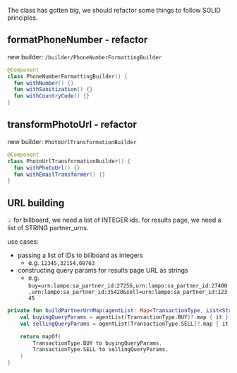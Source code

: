 The class has gotten big, we should refactor some things to follow SOLID principles.

## formatPhoneNumber - refactor

new builder: `/builder/PhoneNumberFormattingBuilder`

```kotlin
@Component
class PhoneNumberFormattingBuilder() {
  fun withNumber() {}
  fun withSanitization() {}
  fun withCountryCode() {}
}
```

## transformPhotoUrl - refactor

new builder: `PhotoUrlTransformationBuilder`

```kotlin
@Component
class PhotoUrlTransformationBuilder() {
  fun withPhotoUrl() {}
  fun withEmailTransformer() {}
}
```

## URL building

<aside>
💡 for billboard, we need a list of INTEGER ids.
for results page, we need a list of STRING partner_urns.

</aside>

use cases:

- passing a list of IDs to billboard as integers
  - e.g. `12345,32154,08763`
- constructing query params for results page URL as strings
  - e.g. `buy=urn:lampo:sa_partner_id:27256,urn:lampo:sa_partner_id:27400,urn:lampo:sa_partner_id:35420&sell=urn:lampo:sa_partner_id:12345`

```kotlin
private fun buildPartnerUrnMap(agentList: Map<TransactionType, List<String>>): Map<TransactionType, List<String>> {
    val buyingQueryParams = agentList[TransactionType.BUY]?.map { it } ?: emptyList()
    val sellingQueryParams = agentList[TransactionType.SELL]?.map { it } ?: emptyList()

    return mapOf(
        TransactionType.BUY to buyingQueryParams,
        TransactionType.SELL to sellingQueryParams,
    )
}
```
